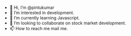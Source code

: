 - 👋 Hi, I’m @pintukumar
- 👀 I’m interested in development.
- 🌱 I’m currently learning Javascript.
- 💞️ I’m looking to collaborate on stock market development.
- 📫 How to reach me mail me.

<!---
pintukumar123-11/pintukumar123-11 is a ✨ special ✨ repository because its `README.md` (this file) appears on your GitHub profile.
You can click the Preview link to take a look at your changes.
--->
